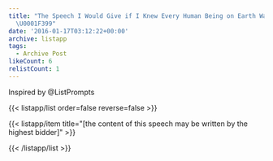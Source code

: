 ```yaml
---
title: "The Speech I Would Give if I Knew Every Human Being on Earth Was Listening
  \U0001F399"
date: '2016-01-17T03:12:22+00:00'
archive: listapp
tags: 
  - Archive Post
likeCount: 6
relistCount: 1
---
```


Inspired by @ListPrompts

<!--more-->

{{< listapp/list order=false reverse=false >}}

   {{< listapp/item title="[the content of this speech may be written by the highest bidder]" >}}

{{< /listapp/list >}}
